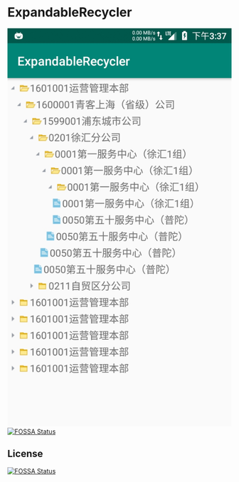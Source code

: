 ExpandableRecycler
============

![ExpandableRecycler](images/expandable_recycler.jpg) [![FOSSA Status](https://app.fossa.io/api/projects/git%2Bgithub.com%2F4332weizi%2FExpandableRecycler.svg?type=shield)](https://app.fossa.io/projects/git%2Bgithub.com%2F4332weizi%2FExpandableRecycler?ref=badge_shield)
 

## License
[![FOSSA Status](https://app.fossa.io/api/projects/git%2Bgithub.com%2F4332weizi%2FExpandableRecycler.svg?type=large)](https://app.fossa.io/projects/git%2Bgithub.com%2F4332weizi%2FExpandableRecycler?ref=badge_large)